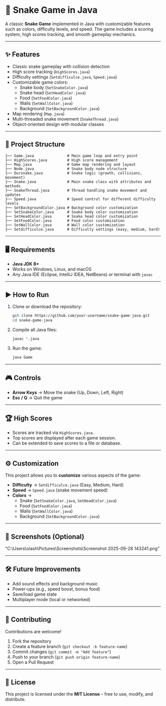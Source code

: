 # 🐍 Snake Game in Java  

A classic **Snake Game** implemented in Java with customizable features such as colors, difficulty levels, and speed. The game includes a scoring system, high scores tracking, and smooth gameplay mechanics.  

---

## ✨ Features  

- Classic snake gameplay with collision detection  
- High score tracking (`HighScores.java`)  
- Difficulty settings (`Setdifficulce.java`, `Speed.java`)  
- Customizable game colors:  
  - Snake body (`SetSnakeColor.java`)  
  - Snake head (`SetHeadColor.java`)  
  - Food (`SetFoodColor.java`)  
  - Walls (`SetWallColor.java`)  
  - Background (`SetBackgroundColor.java`)  
- Map rendering (`Map.java`)  
- Multi-threaded snake movement (`SnakeThread.java`)  
- Object-oriented design with modular classes  

---

## 📂 Project Structure  

```
├── Game.java               # Main game loop and entry point
├── HighScores.java         # High score management
├── Map.java                # Game map rendering and layout
├── Node.java               # Snake body node structure
├── Oursnake.java           # Snake logic (growth, collisions, movement)
├── Snake.java              # Main snake class with attributes and methods
├── SnakeThread.java        # Thread handling snake movement and updates
├── Speed.java              # Speed control for different difficulty levels
├── SetBackgroundColor.java # Background color customization
├── SetSnakeColor.java      # Snake body color customization
├── SetHeadColor.java       # Snake head color customization
├── SetFoodColor.java       # Food color customization
├── SetWallColor.java       # Wall color customization
├── Setdifficulce.java      # Difficulty settings (easy, medium, hard)
```

---

## 🖥️ Requirements  

- **Java JDK 8+**  
- Works on Windows, Linux, and macOS  
- Any Java IDE (Eclipse, IntelliJ IDEA, NetBeans) or terminal with `javac`  

---

## ▶️ How to Run  

1. Clone or download the repository:  
   ```bash
   git clone https://github.com/your-username/snake-game-java.git
   cd snake-game-java
   ```

2. Compile all Java files:  
   ```bash
   javac *.java
   ```

3. Run the game:  
   ```bash
   java Game
   ```

---

## 🎮 Controls  

- **Arrow Keys** → Move the snake (Up, Down, Left, Right)  
- **Esc / Q** → Quit the game  

---

## 🏆 High Scores  

- Scores are tracked via `HighScores.java`.  
- Top scores are displayed after each game session.  
- Can be extended to save scores to a file or database.  

---

## ⚙️ Customization  

This project allows you to **customize** various aspects of the game:  

- **Difficulty** → `Setdifficulce.java` (Easy, Medium, Hard)  
- **Speed** → `Speed.java` (snake movement speed)  
- **Colors** →  
  - Snake (`SetSnakeColor.java`, `SetHeadColor.java`)  
  - Food (`SetFoodColor.java`)  
  - Walls (`SetWallColor.java`)  
  - Background (`SetBackgroundColor.java`)  

---

## 📸 Screenshots (Optional) 

"C:\Users\olash\Pictures\Screenshots\Screenshot 2025-09-28 143241.png"

---

## 🛠️ Future Improvements  

- Add sound effects and background music  
- Power-ups (e.g., speed boost, bonus food)  
- Save/load game state  
- Multiplayer mode (local or networked)  

---

## 🤝 Contributing  

Contributions are welcome!  

1. Fork the repository  
2. Create a feature branch (`git checkout -b feature-name`)  
3. Commit changes (`git commit -m "Add feature"`)  
4. Push to your branch (`git push origin feature-name`)  
5. Open a Pull Request  

---

## 📜 License  

This project is licensed under the **MIT License** – free to use, modify, and distribute.  
